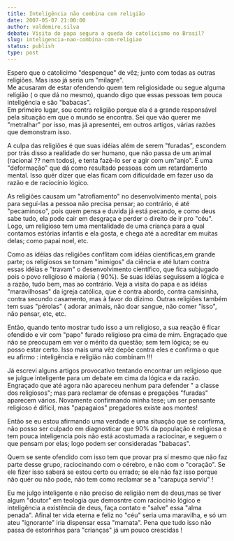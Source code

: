 ```yaml
---
title: Inteligência não combina com religião
date: 2007-05-07 21:00:00
author: valdemiro.silva
debate: Visita do papa segura a queda do catolicismo no Brasil?
slug: inteligencia-nao-combina-com-religiao
status: publish 
type: post
---
```


  
Espero que o catolicimo "despenque" de vêz; junto com todas as outras religiões. Mas isso já seria um "milagre".  
Me acusaram de estar ofendendo quem tem religiosidade ou segue alguma religião ( o que dá no mesmo), quando digo que essas pessoas tem pouca inteligência e são "babacas".  
Em primeiro lugar, sou contra religião porque ela é a grande responsável pela situação em que o mundo se encontra. Sei que vão querer me "metralhar" por isso, mas já apresentei, em outros artigos, várias razões que demonstram isso.   
  
A culpa das religiões é que suas idéias além de serem "furadas", escondem por trás disso a realidade do ser humano, que não passa de um animal (racional ?? nem todos), e tenta fazê-lo ser e agir com um"anjo". É uma "deformação" que dá como resultado pessoas com um retardamento mental. Isso quér dizer que elas ficam com dificuldade em fazer uso da razão e de raciocínio lógico.  
  
As religiões causam um "atrofiamento" no desenvolvimento mental, pois para seguí-las a pessoa não precisa pensar; ao contrário, é até "pecaminoso", pois quem pensa e duvida já está pecando, e como deus sabe tudo, ela pode cair em desgraça e perder o direito de ir pro "céu". Logo, um religioso tem uma mentalidade de uma criança para a qual contamos estórias infantis e ela gosta, e chega até a acreditar em muitas delas; como papai noel, etc.  
  
Como as idéias das religiões conflitam com idéias científicas,em grande parte; os religiosos se tornam "inimigos" da ciência e até lutam contra essas idéias e "travam" o desenvolvimento científico, que fica subjugado pois o povo religioso é maioria ( 90%). Se suas idéias seguissem a lógica e a razão, tudo bem, mas ao contrário. Veja a visita do papa e as idéias "maravilhosas" da igreja católica, que é contra abordo, contra camisinha, contra secundo casamento, mas à favor do dízimo. Outras religiões também tem suas "pérolas" ( adorar animais, não doar sangue, não comer "isso", não pensar, etc, etc.  
  
Então, quando tento mostrar tudo isso a um religioso, a sua reação é ficar ofendido e vir com "papo" furado religioso pra cima de mim. Engraçado que não se preocupam em ver o mérito da questão; sem tem lógica; se eu posso estar certo. Isso mais uma vêz depõe contra eles e confirma o que eu afirmo : inteligência e religião não combinam !!!  
  
Já escrevi alguns artigos provocativo tentando encontrar um religioso que se julgue inteligente para um debate em cima da lógica e da razão. Engraçado que até agora não apareceu nenhum para defender " a classe dos religiosos"; mas para reclamar de ofensas e pregações "furadas" aparecem vários. Novamente confirmando minha tese; um ser pensante religioso é difícil, mas "papagaios" pregadores existe aos montes!  
  
Então se eu estou afirmando uma verdade e uma situação que se confirma, não posso ser culpado em diagnosticar que 90% da população é religiosa e tem pouca inteligencia pois não está acostumada a raciocinar, e seguem o que pensam por elas; logo podem ser consideradas "babacas".  
  
Quem se sente ofendido com isso tem que provar pra sí mesmo que não faz parte desse grupo, raciocinando com o cérebro, e não com o "coração". Se ele fizer isso saberá se estou certo ou errado; se ele não faz isso porque não quér ou não pode, não tem como reclamar se a "carapuça serviu" !  
  
Eu me julgo inteligente e não preciso de religião nem de deus,mas se tiver algum "doutor" em teologia que demosntre com raciocínio lógico e inteligência a existência de deus, faça contato e "salve" essa "alma penada". Afinal ter vida eterna e feliz no "céu" seria uma maravilha, e só um ateu "ignorante" iria dispensar essa "mamata". Pena que tudo isso não passa de estorinhas para "crianças" já um pouco crescidas !
